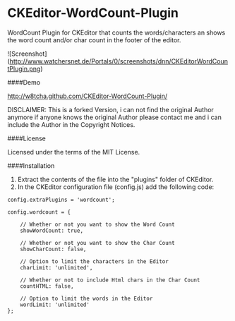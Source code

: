 CKEditor-WordCount-Plugin
=========================

WordCount Plugin for CKEditor that counts the words/characters an shows the word count and/or char count in the footer of the editor.

![Screenshot]
(http://www.watchersnet.de/Portals/0/screenshots/dnn/CKEditorWordCountPlugin.png)

####Demo

http://w8tcha.github.com/CKEditor-WordCount-Plugin/

DISCLAIMER: This is a forked Version, i can not find the original Author anymore if anyone knows the original Author please contact me and i can include the Author in the Copyright Notices. 

####License

Licensed under the terms of the MIT License.

####Installation

 1. Extract the contents of the file into the "plugins" folder of CKEditor.
 2. In the CKEditor configuration file (config.js) add the following code:

````
config.extraPlugins = 'wordcount';
````


````
config.wordcount = {

    // Whether or not you want to show the Word Count
    showWordCount: true,

    // Whether or not you want to show the Char Count
    showCharCount: false,
    
    // Option to limit the characters in the Editor
    charLimit: 'unlimited',

    // Whether or not to include Html chars in the Char Count
    countHTML: false,

    // Option to limit the words in the Editor
    wordLimit: 'unlimited'
};
````

